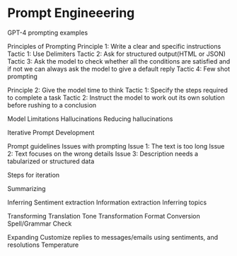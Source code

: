 # Prompt Engineeering
GPT-4 prompting examples

Principles of Prompting
Principle 1: Write a clear and specific instructions
  Tactic 1: Use Delimiters
  Tactic 2: Ask for structured output(HTML or JSON)
  Tactic 3: Ask the model to check whether all the conditions are satisfied and if not we can always ask the model to give a default reply
  Tactic 4: Few shot prompting

Principle 2: Give the model time to think
  Tactic 1: Specify the steps required to complete a task
  Tactic 2: Instruct the model to work out its own solution before rushing to a conclusion

Model Limitations
  Hallucinations
  Reducing hallucinations

Iterative Prompt Development

Prompt guidelines
Issues with prompting
  Issue 1: The text is too long
  Issue 2: Text focuses on the wrong details
  Issue 3: Description needs a tabularized or structured data

Steps for iteration

Summarizing

Inferring
  Sentiment extraction
  Information extraction
  Inferring topics

Transforming
  Translation
  Tone Transformation
  Format Conversion
  Spell/Grammar Check

Expanding
  Customize replies to messages/emails using sentiments, and resolutions
  Temperature
